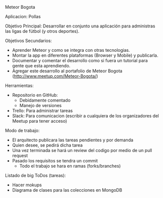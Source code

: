 Meteor Bogota

Aplicacion: Pollas

Objetivo Principal: 
Desarrollar en conjunto una aplicación para administras las ligas de fútbol (y otros deportes).

Objetivos Secundarios:
- Aprender Meteor y como se integra con otras tecnologias.
- Montar la app en diferentes plataformas (Browser y Mobile) y publicarla.
- Documentar y comentar el desarrollo como si fuera un tutorial para gente que esta aprendiendo.
- Agregar este desarrollo al portafolio de Meteor Bogota (http://www.meetup.com/Meteor-Bogota/)

Herramientas:

- Repositorio en GitHub: 
    - Debidamente comentado 
    - Manejo de versiones
- Trello: Para administrar tareas
- Slack: Para comunicacion (escribir a cualquiera de los organizadores del Meetup para tener acceso)

Modo de trabajo:

- El arquitecto publicara las tareas pendientes y por demanda 
- Quien desee, se pedirá dicha tarea 
- Una vez terminada se hará un review del codigo por medio de un pull request 
- Pasado los requisitos se tendra un commit
  - Todo el trabajo se hara en ramas (forks/branches)

Listado de big ToDos (tareas):

- Hacer mokups
- Diagrama de clases para las colecciones en MongoDB
